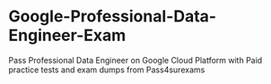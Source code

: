 # Google-Professional-Data-Engineer-Exam
Pass Professional Data Engineer on Google Cloud Platform with Paid practice tests and exam dumps from Pass4surexams 
